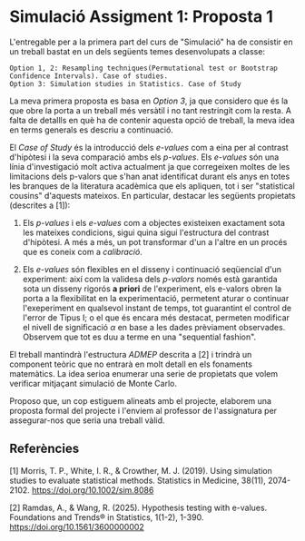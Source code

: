 # Simulació Assigment 1: Proposta 1

L'entregable per a la primera part del curs de "Simulació" ha de consistir en un treball bastat en un dels següents temes desenvolupats a classe:

```
Option 1, 2: Resampling techniques(Permutational test or Bootstrap Confidence Intervals). Case of studies. 
Option 3: Simulation studies in Statistics. Case of Study
```

La meva primera proposta es basa en *Option 3*, ja que considero que és la que obre la porta a un treball més versàtil i no tant restringit com la resta. A falta de detallls en què ha de contenir aquesta opció de treball, la meva idea en terms generals es descriu a continuació.

El *Case of Study* és la introducció dels *e-values* com a eina per al contrast d'hipòtesi i la seva comparació ambs els *p-values*. Els *e-values* són una línia d'investigació molt activa actualment ja que corregeixen moltes de les limitacions dels p-valors que s'han anat identificat durant els anys en totes les branques de la literatura acadèmica que els apliquen, tot i ser "statistical cousins" d'aquests mateixos. En particular, destacar les següents propietats (descrites a [1]):

1.  Els *p-values* i els *e-values* com a objectes existeixen exactament sota les mateixes condicions, sigui quina sigui l'estructura del contrast d'hipòtesi. A més a més, un pot transformar d'un a l'altre en un procés que es coneix com a *calibració*.

2. Els *e-values* són flexibles en el disseny i continuació seqüencial d'un experiment: així com la validesa dels *p-valors* només està garantida sota un disseny rigorós **a priori** de l'experiment, els e-valors obren la porta a la flexibilitat en la experimentació, permetent aturar o continuar l'exeperiment en qualsevol instant de temps, tot guarantint el control de l'error de Tipus I; o el que és encara més destacat, permeten modificar el nivell de significació $\alpha$ en base a les dades prèviament observades. 
Observem que tot es duu a terme en una "sequential fashion". 

El treball mantindrà l'estructura *ADMEP* descrita a [2] i trindrà un component teòric que no entrarà en molt detall en els fonaments matemàtics. La idea serioa enumerar una serie de propietats que volem verificar mitjaçant simulació de Monte Carlo.

Proposo que, un cop estiguem alineats amb el projecte, elaborem una proposta formal del projecte i l'enviem al professor de l'assignatura per assegurar-nos que seria una treball vàlid.

## Referències

[1] Morris, T. P., White, I. R., & Crowther, M. J. (2019). Using simulation studies to evaluate statistical methods. Statistics in Medicine, 38(11), 2074-2102. https://doi.org/10.1002/sim.8086

[2] Ramdas, A., & Wang, R. (2025). Hypothesis testing with e-values. Foundations and Trends® in Statistics, 1(1-2), 1-390. https://doi.org/10.1561/3600000002



